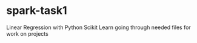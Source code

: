 # spark-task1
Linear Regression with Python Scikit Learn 
going through needed files for work on projects

